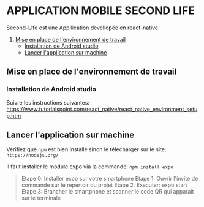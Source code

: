 
# APPLICATION MOBILE SECOND LIFE 
Second-LIfe est une Appllication devellopée en react-native. 

1. [Mise en place de l'environnement de travail](#mise-en-place-de-l'environnement-de-travail)
    * [Installation de Android studio](#installation-de-Android-studio)
    * [Lancer l'application sur machine](#lancer-l'-application-sur-machine)


## Mise en place de l'environnement de travail

### Installation de Android studio
Suivre les instructions suivantes: https://www.tutorialspoint.com/react_native/react_native_environment_setup.htm

## Lancer l'application sur machine
Vérifiez que `npm` est bien installé sinon le télecharger sur le site: `https://nodejs.org/`


Il faut installer le module expo via la commande: `npm install expo`

> Etape 0: Installer expo sur votre smartphone
> Etape 1: Ouvrir l'invite de commande sur le repertoir du projet
> Etape 2: Executer: expo start
> Etape 3: Brancher le smartphone et scanner le code QR qui apparait sur le terminale



